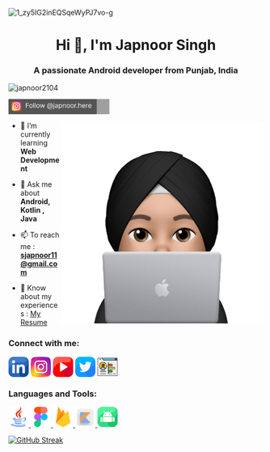  ![1_zy5IG2inEQSqeWyPJ7vo-g](https://github.com/JapnoorHere/JapnoorHere/assets/109523523/27e67fb4-9367-4d97-aabf-02dafcfd4700)
<h1 align="center">Hi 👋, I'm Japnoor Singh</h1>
<h3 align="center">A passionate Android developer from Punjab, India</h3>

<p align="left"> <img src="https://komarev.com/ghpvc/?username=japnoor2104&label=Profile%20views&color=0e75b6&style=flat" alt="japnoor2104" /> </p>

<a href="https://instagram.com/japnoor.here" target="_blank"><img align="center" src="https://github.com/JapnoorHere/Icons/blob/main/instaFollow.png" alt="japnoor.here" height="30" width="200" /></a>

<img align="right" alt="Coding" width="400" src="https://github.com/JapnoorHere/Icons/blob/main/user.png"/>

- 🔭 I’m currently learning <b>Web Development</b>

<!-- 🌱 I’m currently learning **Android Using Kotlin**-->

- 💬 Ask me about **Android, Kotlin , Java**

- 📫 To reach me : **sjapnoor11@gmail.com**

- 📄 Know about my experiences : [My Resume](https://drive.google.com/file/d/17OBud8MM30JkNHI9sLT9louHrzUJZXH4/view?usp=drive_link)

<h3 align="left">Connect with me:</h3>
<p align="left">
<a href="https://www.linkedin.com/in/japnoor-singh-6009a0245/" target="_blank"><img align="center" src="https://github.com/JapnoorHere/Icons/blob/main/linkedin.png" alt="japnoor singh" height="40" width="40" /></a>
<a href="https://instagram.com/japnoor.here" target="_blank"><img align="center" src="https://github.com/JapnoorHere/Icons/blob/main/instagram.png" alt="japnoor.here" height="40" width="40" /></a>
<a href="https://www.youtube.com/@DroidBytes11" target="_blank"><img align="center" src="https://github.com/JapnoorHere/Icons/blob/main/youtube.png" alt="droid bytes" height="40" width="40" /></a>
<a href="https://twitter.com/2104japnoor" target="_blank"><img align="center" src="https://github.com/JapnoorHere/Icons/blob/main/twitter.png" alt="2104japnoor" height="40" width="40" /></a>
<a href="https://japnoorhere.github.io/myportfolio/" target="_blank"><img align="center" src="https://github.com/JapnoorHere/Icons/blob/main/portfolio.png" alt="Portfolio" height="40" width="40" /></a>
</p>

<h3 align="left">Languages and Tools:</h3>
<p align="left"> 

<a href="https://www.java.com" target="_blank" rel="noreferrer"> <img src="https://github.com/JapnoorHere/Icons/blob/main/java.png" alt="java" width="40" height="40"/> </a> 
<a href="https://www.figma.com/" target="_blank" rel="noreferrer"> <img src="https://github.com/JapnoorHere/Icons/blob/main/figma.png" alt="figma" width="40" height="40"/> </a> 
<a href="https://firebase.google.com/" target="_blank" rel="noreferrer"> <img src="https://github.com/JapnoorHere/Icons/blob/main/firebase.png" alt="firebase" width="40" height="40"/> </a>
<a href="https://kotlinlang.org" target="_blank" rel="noreferrer"> <img src="https://github.com/JapnoorHere/Icons/blob/main/kotlin.png" alt="kotlin" width="40" height="40"/> </a> 
<a href="https://developer.android.com" target="_blank" rel="noreferrer"> <img src="https://github.com/JapnoorHere/Icons/blob/main/android.png" alt="android" width="40" height="40"/> </a> 
</p>

[![GitHub Streak](https://streak-stats.demolab.com?user=JapnoorHere&theme=whatsapp-dark2&date_format=M%20j%5B%2C%20Y%5D)](https://git.io/streak-stats)
